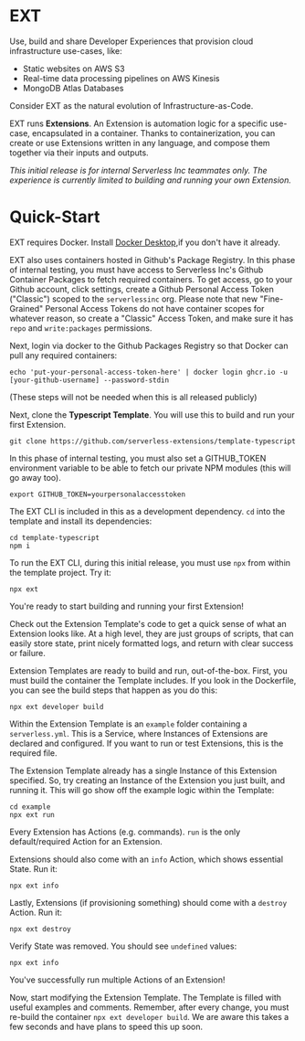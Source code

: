 # EXT

Use, build and share Developer Experiences that provision cloud infrastructure use-cases, like:

* Static websites on AWS S3
* Real-time data processing pipelines on AWS Kinesis
* MongoDB Atlas Databases

Consider EXT as the natural evolution of Infrastructure-as-Code.

EXT runs **Extensions**. An Extension is automation logic for a specific use-case, encapsulated in a container. Thanks to containerization, you can create or use Extensions written in any language, and compose them together via their inputs and outputs.

_This initial release is for internal Serverless Inc teammates only. The experience is currently limited to building and running your own Extension._

# Quick-Start

EXT requires Docker. Install [Docker Desktop](https://www.docker.com/products/docker-desktop/),if you don't have it already.

EXT also uses containers hosted in Github's Package Registry. In this phase of internal testing, you must have access to Serverless Inc's Github Container Packages to fetch required containers. To get access, go to your Github account, click settings, create a Github Personal Access Token ("Classic") scoped to the `serverlessinc` org. Please note that new "Fine-Grained" Personal Access Tokens do not have container scopes for whatever reason, so create a "Classic" Access Token, and make sure it has `repo` and `write:packages` permissions.

Next, login via docker to the Github Packages Registry so that Docker can pull any required containers:

```
echo 'put-your-personal-access-token-here' | docker login ghcr.io -u [your-github-username] --password-stdin
```

(These steps will not be needed when this is all released publicly)

Next, clone the **Typescript Template**. You will use this to build and run your first Extension.

```
git clone https://github.com/serverless-extensions/template-typescript
```

In this phase of internal testing, you must also set a GITHUB_TOKEN environment variable to be able to fetch our private NPM modules (this will go away too).

```
export GITHUB_TOKEN=yourpersonalaccesstoken
```

The EXT CLI is included in this as a development dependency. `cd` into the template and install its dependencies:

```
cd template-typescript
npm i
```

To run the EXT CLI, during this initial release, you must use `npx` from within the template project. Try it:

```
npx ext
```

You're ready to start building and running your first Extension!

Check out the Extension Template's code to get a quick sense of what an Extension looks like. At a high level, they are just groups of scripts, that can easily store state, print nicely formatted logs, and return with clear success or failure.

Extension Templates are ready to build and run, out-of-the-box. First, you must build the container the Template includes. If you look in the Dockerfile, you can see the build steps that happen as you do this:

```
npx ext developer build
```

Within the Extension Template is an `example` folder containing a `serverless.yml`. This is a Service, where Instances of Extensions are declared and configured. If you want to run or test Extensions, this is the required file. 

The Extension Template already has a single Instance of this Extension specified. So, try creating an Instance of the Extension you just built, and running it. This will go show off the example logic within the Template:

```
cd example
npx ext run
```

Every Extension has Actions (e.g. commands). `run` is the only default/required Action for an Extension.

Extensions should also come with an `info` Action, which shows essential State. Run it:

```
npx ext info
```

Lastly, Extensions (if provisioning something) should come with a `destroy` Action. Run it:

```
npx ext destroy
```

Verify State was removed. You should see `undefined` values:

```
npx ext info
```

You've successfully run multiple Actions of an Extension!

Now, start modifying the Extension Template. The Template is filled with useful examples and comments. Remember, after every change, you must re-build the container `npx ext developer build`. We are aware this takes a few seconds and have plans to speed this up soon.

